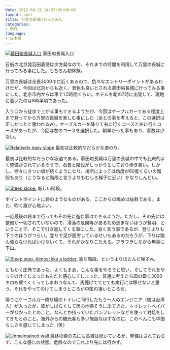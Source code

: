 ```yaml
---
date: 2012-08-15 14:57:06+00:00
layout: post
title: 万里の長城に行ってみた
categories:
- 旅行
language:
- 日本語
---
```


[![慕田峪長城入口](http://blog.shin.do/wp-content/uploads/2012/08/IMG_1015-300x225.jpg)](http://blog.shin.do/wp-content/uploads/2012/08/IMG_1015.jpg) 慕田峪長城入口

日航の北京発羽田着便は夕方発なので、それまでの時間を利用して万里の長城に行ってみる事にした。もちろん初体験。

万里の長城は全長3000キロ近くあるので、色々なエントリーポイントがあるわけだが、今回は北京からも近く、景色も良いとされる慕田峪長城に行ってみる事にした。北京市内からは車で1.5時間くらい。ホテルを朝の7時に出発して、現地に着いたのは8時半頃であった。

入り口から徒歩で上がる事もできるようだが、今回はケーブルカーである程度上まで登ってから万里の長城を楽しむ事にした（あとの事を考えると、この選択は正しかったと思われるw）。ケーブルカーを降りて右に行くコースと左に行くコースがあったが、今回は左のコースを選択した。朝早かった事もあり、客数は少ない。

[![Relatively easy slope](http://blog.shin.do/wp-content/uploads/2012/08/IMG_1032-300x225.jpg)](http://blog.shin.do/wp-content/uploads/2012/08/IMG_1032.jpg) 最初は比較的なだらかな道のり。

最初は比較的なだらかな坂道である。慕田峪長城は万里の長城の中でも比較的よく整備がされているそうで、石畳と階段がしっかりとしており歩き易い。しかし、徐々にきつい坂が続くようになり、場所によっては角度が60度くらいの階段もあり（こうなると階段と言うよりもむしろ梯子に近い）かなりしんどい。

[![Steep slope.](http://blog.shin.do/wp-content/uploads/2012/08/IMG_1035-225x300.jpg)](http://blog.shin.do/wp-content/uploads/2012/08/IMG_1035.jpg) 厳しい階段。

ポイントポイントに砦のようなものがある。ここからの眺めは抜群である。また、吹く風が心地よい。

一応最後の砦まで行ってもその先に進む事はできるようだ。ただし、その先には整備が一切されていないので、滑落の危険等があるため進まないほうが賢明、ということで、そこで引き返してくる事にした。良く言う事であるが、登りよりも下りのほうがつらい。登りで足が疲労しているせいもあるのだろうが、下りは踏ん張らなければいけないくて、それがかなりこたえる。フラフラしながら無事に下山。

[![Steep step. Almost like a ladder.](http://blog.shin.do/wp-content/uploads/2012/08/IMG_1075-225x300.jpg)](http://blog.shin.do/wp-content/uploads/2012/08/IMG_1075.jpg) 急な階段。というよりほとんど梯子w。

ともかく圧巻であった。よくもまあ、こんな事をやろうと思い、そしてそれをやってのけてしまったもんだと感心してしまった。普通に考えたら国の廻り3000キロも壁てくくってしまおうなんて、馬鹿げててとても実行には移せないと思う。それをやってのけてしまうところが中国の凄いところだ。

帰りにケーブルカー降り場のトイレに同行したもう一人のエンジニア（彼は台湾人）が入ったが、彼がしばらくして居心地悪そうに出てきた。トイレットペイパーがなかったとのこと。なんとか持っていたパンフレットなどを使って対処をしてきたとのこと。海外からの観光客も多い施設なはずなのに、このへんにも中国らしさを感じてしまった（笑）

[![Unmaintained wall](http://blog.shin.do/wp-content/uploads/2012/08/IMG_1053-225x300.jpg)](http://blog.shin.do/wp-content/uploads/2012/08/IMG_1053.jpg) 最終の砦の先にも長城は続いているが、整備はされておらず、こんな感じの状態。危険なのでこれより先には行かず。
